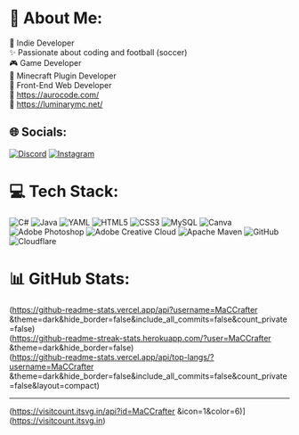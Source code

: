 # 💫 About Me:
🚀 Indie Developer<br>✨ Passionate about coding and football (soccer)<br>🎮 Game Developer<br>🌲 Minecraft Plugin Developer<br>📰 Front-End Web Developer<br>🔗 https://aurocode.com/<br>🔗 https://luminarymc.net/


## 🌐 Socials:
[![Discord](https://img.shields.io/badge/Discord-%237289DA.svg?logo=discord&logoColor=white)](https://discord.gg/.aurorus) [![Instagram](https://img.shields.io/badge/Instagram-%23E4405F.svg?logo=Instagram&logoColor=white)](https://instagram.com/_aurorus_aurorus) 

# 💻 Tech Stack:
![C#](https://img.shields.io/badge/c%23-%23239120.svg?style=for-the-badge&logo=csharp&logoColor=white) ![Java](https://img.shields.io/badge/java-%23ED8B00.svg?style=for-the-badge&logo=openjdk&logoColor=white) ![YAML](https://img.shields.io/badge/yaml-%23ffffff.svg?style=for-the-badge&logo=yaml&logoColor=151515) ![HTML5](https://img.shields.io/badge/html5-%23E34F26.svg?style=for-the-badge&logo=html5&logoColor=white) ![CSS3](https://img.shields.io/badge/css3-%231572B6.svg?style=for-the-badge&logo=css3&logoColor=white) ![MySQL](https://img.shields.io/badge/mysql-4479A1.svg?style=for-the-badge&logo=mysql&logoColor=white) ![Canva](https://img.shields.io/badge/Canva-%2300C4CC.svg?style=for-the-badge&logo=Canva&logoColor=white) ![Adobe Photoshop](https://img.shields.io/badge/adobe%20photoshop-%2331A8FF.svg?style=for-the-badge&logo=adobe%20photoshop&logoColor=white) ![Adobe Creative Cloud](https://img.shields.io/badge/Adobe%20Creative%20Cloud-DA1F26.svg?style=for-the-badge&logo=Adobe%20Creative%20Cloud&logoColor=white) ![Apache Maven](https://img.shields.io/badge/Apache%20Maven-C71A36?style=for-the-badge&logo=Apache%20Maven&logoColor=white) ![GitHub](https://img.shields.io/badge/github-%23121011.svg?style=for-the-badge&logo=github&logoColor=white) ![Cloudflare](https://img.shields.io/badge/Cloudflare-F38020?style=for-the-badge&logo=Cloudflare&logoColor=white)
# 📊 GitHub Stats:
(https://github-readme-stats.vercel.app/api?username=MaCCrafter &theme=dark&hide_border=false&include_all_commits=false&count_private=false)<br/>
(https://github-readme-streak-stats.herokuapp.com/?user=MaCCrafter &theme=dark&hide_border=false)<br/>
(https://github-readme-stats.vercel.app/api/top-langs/?username=MaCCrafter &theme=dark&hide_border=false&include_all_commits=false&count_private=false&layout=compact)

---
(https://visitcount.itsvg.in/api?id=MaCCrafter &icon=1&color=6)](https://visitcount.itsvg.in)

